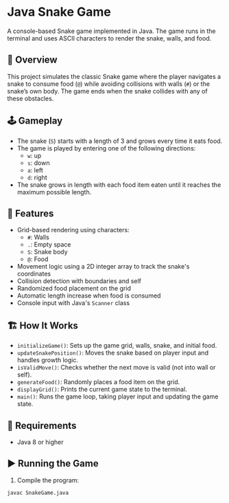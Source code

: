 # Java Snake Game

A console-based Snake game implemented in Java. The game runs in the terminal and uses ASCII characters to render the snake, walls, and food.

## 📌 Overview

This project simulates the classic Snake game where the player navigates a snake to consume food (`@`) while avoiding collisions with walls (`#`) or the snake’s own body. The game ends when the snake collides with any of these obstacles.

## 🕹️ Gameplay

- The snake (`S`) starts with a length of 3 and grows every time it eats food.
- The game is played by entering one of the following directions:
  - `w`: up
  - `s`: down
  - `a`: left
  - `d`: right
- The snake grows in length with each food item eaten until it reaches the maximum possible length.

## 🧠 Features

- Grid-based rendering using characters:
  - `#`: Walls
  - `.`: Empty space
  - `S`: Snake body
  - `@`: Food
- Movement logic using a 2D integer array to track the snake's coordinates
- Collision detection with boundaries and self
- Randomized food placement on the grid
- Automatic length increase when food is consumed
- Console input with Java's `Scanner` class

## 🏗️ How It Works

- `initializeGame()`: Sets up the game grid, walls, snake, and initial food.
- `updateSnakePosition()`: Moves the snake based on player input and handles growth logic.
- `isValidMove()`: Checks whether the next move is valid (not into wall or self).
- `generateFood()`: Randomly places a food item on the grid.
- `displayGrid()`: Prints the current game state to the terminal.
- `main()`: Runs the game loop, taking player input and updating the game state.

## 🧪 Requirements

- Java 8 or higher

## ▶️ Running the Game

1. Compile the program:

```bash
javac SnakeGame.java
